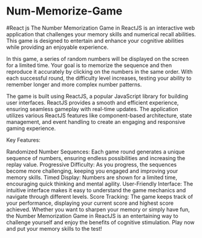 # Num-Memorize-Game
#React js
The Number Memorization Game in ReactJS is an interactive web application that challenges your memory skills and numerical recall abilities. This game is designed to entertain and enhance your cognitive abilities while providing an enjoyable experience.

In this game, a series of random numbers will be displayed on the screen for a limited time. Your goal is to memorize the sequence and then reproduce it accurately by clicking on the numbers in the same order. With each successful round, the difficulty level increases, testing your ability to remember longer and more complex number patterns.

The game is built using ReactJS, a popular JavaScript library for building user interfaces. ReactJS provides a smooth and efficient experience, ensuring seamless gameplay with real-time updates. The application utilizes various ReactJS features like component-based architecture, state management, and event handling to create an engaging and responsive gaming experience.

Key Features:

Randomized Number Sequences: Each game round generates a unique sequence of numbers, ensuring endless possibilities and increasing the replay value.
Progressive Difficulty: As you progress, the sequences become more challenging, keeping you engaged and improving your memory skills.
Timed Display: Numbers are shown for a limited time, encouraging quick thinking and mental agility.
User-Friendly Interface: The intuitive interface makes it easy to understand the game mechanics and navigate through different levels.
Score Tracking: The game keeps track of your performance, displaying your current score and highest score achieved.
Whether you want to sharpen your memory or simply have fun, the Number Memorization Game in ReactJS is an entertaining way to challenge yourself and enjoy the benefits of cognitive stimulation. Play now and put your memory skills to the test!
